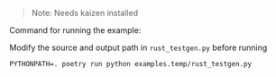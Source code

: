 > Note: Needs kaizen installed

Command for running the example:

Modify the source and output path in `rust_testgen.py` before running

```console
PYTHONPATH=. poetry run python examples.temp/rust_testgen.py
```


